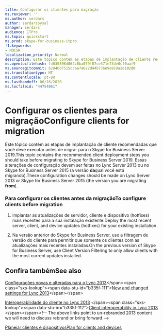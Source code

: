 ```yaml
---
title: Configurar os clientes para migração
ms.reviewer: ''
ms.author: serdars
author: serdarsoysal
manager: serdars
audience: ITPro
ms.topic: quickstart
ms.prod: skype-for-business-itpro
f1.keywords:
- NOCSH
localization_priority: Normal
description: Este tópico contém as etapas de implantação de cliente recomendadas que você deve executar antes de migrar para o Skype for Business Server 2019. Essas alterações de configuração devem ser feitas no Lync Server 2013 ou no Skype for Business Server 2015.
ms.openlocfilehash: fd630898d064c8ba079f87ce571e73de8cf0aaf9
ms.sourcegitcommit: 62946d7515ccaa7a622d44b736e9e919a2e102d0
ms.translationtype: MT
ms.contentlocale: pt-BR
ms.lasthandoff: 06/16/2020
ms.locfileid: "44754061"
---
```

# <a name="configure-clients-for-migration"></a><span data-ttu-id="b335f-104">Configurar os clientes para migração</span><span class="sxs-lookup"><span data-stu-id="b335f-104">Configure clients for migration</span></span>

<span data-ttu-id="b335f-105">Este tópico contém as etapas de implantação de cliente recomendadas que você deve executar antes de migrar para o Skype for Business Server 2019.</span><span class="sxs-lookup"><span data-stu-id="b335f-105">This topic contains the recommended client deployment steps you should take before migrating to Skype for Business Server 2019.</span></span> <span data-ttu-id="b335f-106">Essas alterações de configuração devem ser feitas no Lync Server 2013 ou no Skype for Business Server 2015 (a versão **da**qual você está migrando).</span><span class="sxs-lookup"><span data-stu-id="b335f-106">These configuration changes should be made on Lync Server 2013 or Skype for Business Server 2015 (the version you are migrating **from**).</span></span>
  
### <a name="to-configure-clients-before-migration"></a><span data-ttu-id="b335f-107">Para configurar os clientes antes da migração</span><span class="sxs-lookup"><span data-stu-id="b335f-107">To configure clients before migration</span></span>

1. <span data-ttu-id="b335f-108">Implantar as atualizações de servidor, cliente e dispositivo (hotfixes) mais recentes para a sua instalação existente.</span><span class="sxs-lookup"><span data-stu-id="b335f-108">Deploy the most recent server, client, and device updates (hotfixes) for your existing installation.</span></span>
    
2. <span data-ttu-id="b335f-109">Na versão anterior do Skype for Business Server, use a filtragem de versão do cliente para permitir que somente os clientes com as atualizações mais recentes instaladas.</span><span class="sxs-lookup"><span data-stu-id="b335f-109">On the previous version of Skype for Business Server, use Client Version Filtering to only allow clients with the most current updates installed.</span></span>
    
## <a name="see-also"></a><span data-ttu-id="b335f-110">Confira também</span><span class="sxs-lookup"><span data-stu-id="b335f-110">See also</span></span>

<span data-ttu-id="b335f-111">[Configurações novas e alteradas para o Lync 2013](https://technet.microsoft.com/library/jj205204(v=ocs.15).aspx)</span><span class="sxs-lookup"><span data-stu-id="b335f-111">[New and changed settings for Lync 2013](https://technet.microsoft.com/library/jj205204(v=ocs.15).aspx)</span></span> 
 
<span data-ttu-id="b335f-112">[Interoperabilidade do cliente no Lync 2013](https://technet.microsoft.com/library/jj204672(v=ocs.15).aspx)
 </span><span class="sxs-lookup"><span data-stu-id="b335f-112">[Client interoperability in Lync 2013](https://technet.microsoft.com/library/jj204672(v=ocs.15).aspx)
 </span></span><!-- The above links point to un-rebranded 2013 content we will need to discuss rebrand or bring forward -->

 [<span data-ttu-id="b335f-113">Planejar clientes e dispositivos</span><span class="sxs-lookup"><span data-stu-id="b335f-113">Plan for clients and devices</span></span>](../../SfbServer/plan-your-deployment/clients-and-devices/clients-and-devices.md)
